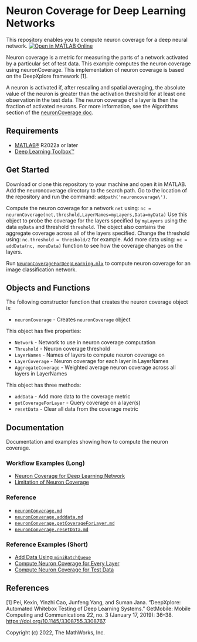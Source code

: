 # Neuron Coverage for Deep Learning Networks

This repository enables you to compute neuron coverage for a deep neural network. [![Open in MATLAB Online](https://www.mathworks.com/images/responsive/global/open-in-matlab-online.svg)](https://matlab.mathworks.com/open/github/v1?repo=matlab-deep-learning/neuron-coverage-for-deep-learning)

Neuron coverage is a metric for measuring the parts of a network activated by a particular set of test data. This example computes the neuron coverage using neuronCoverage. This implementation of neuron coverage is based on the DeepXplore framework [1]. 

A neuron is activated if, after rescaling and spatial averaging, the absolute value of the neuron is greater than the activation threshold for at least one observation in the test data. The neuron coverage of a layer is then the fraction of activated neurons. For more information, see the Algorithms section of the [neuronCoverage doc](doc/neuronCoverage.md).

## Requirements
- [MATLAB&reg;](http://www.mathworks.com) R2022a or later
- [Deep Learning Toolbox&trade;](https://www.mathworks.com/products/deep-learning.html)

## Get Started
Download or clone this repository to your machine and open it in MATLAB.
Add the neuroncoverage directory to the search path. Go to the location of the repository and run the command: `addpath('neuroncoverage\')`.

Compute the neuron coverage for a network `net` using:
`nc = neuronCoverage(net,threshold,LayerNames=myLayers,Data=myData)`
Use this object to probe the coverage for the layers specified by `myLayers` using the data `myData` and threshold `threshold`. The object also contains the aggregate coverage across all of the layers specified. Change the threshold using: `nc.threshold = threshold/2` for example. Add more data using: `nc = addData(nc, moreData)` function to see how the coverage changes on the layers.

Run [`NeuronCoverageForDeepLearning.mlx`](examples/NeuronCoverageForDeepLearningNetworkExample.mlx) to compute neuron coverage for an image classification network.

## Objects and Functions
The following constructor function that creates the neuron coverage object is:
- `neuronCoverage` - Creates `neuronCoverage` object 

This object has five properties:
- `Network` - Network to use in neuron coverage computation
- `Threshold` - Neuron coverage threshold
- `LayerNames` - Names of layers to compute neuron coverage on
- `LayerCoverage` - Neuron coverage for each layer in LayerNames
- `AggregateCoverage` - Weighted average neuron coverage across all layers in LayerNames

This object has three methods:
- `addData` - Add more data to the coverage metric
- `getCoverageForLayer` - Query coverage on a layer(s)
- `resetData` - Clear all data from the coverage metric

## Documentation
Documentation and examples showing how to compute the neuron coverage.

### Workflow Examples (Long)
- [Neuron Coverage for Deep Learning Network](examples/NeuronCoverageForDeepLearningNetworkExample.mlx)
- [Limitation of Neuron Coverage](examples/LimitationsOfNeuronCoverage.mlx)

### Reference
- [`neuronConverage.md`](doc/neuronCoverage.md)
- [`neuronConverage.adddata.md`](doc/neuroncoverage.adddata.md)
- [`neuronConverage.getCoverageForLayer.md`](doc/neuroncoverage.getcoverageforlayer.md)
- [`neuronConverage.resetData.md`](doc/neuroncoverage.resetdata.md)

### Reference Examples (Short)
- [Add Data Using `miniBatchQueue`](examples/AddDataUsingMinibatchqueueExample.m)
- [Compute Neuron Coverage for Every Layer](examples/NeuronCoverageForEveryLayerExample.m)
- [Compute Neuron Coverage for Test Data](examples/NeuronCoverageForTestData.m)

## References
[1] Pei, Kexin, Yinzhi Cao, Junfeng Yang, and Suman Jana. “DeepXplore: Automated Whitebox Testing of Deep Learning Systems.” GetMobile: Mobile Computing and Communications 22, no. 3 (January 17, 2019): 36–38. https://doi.org/10.1145/3308755.3308767.

Copyright (c) 2022, The MathWorks, Inc.

